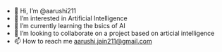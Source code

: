 - 👋 Hi, I’m @aarushi211
- 👀 I’m interested in Artificial Intelligence 
- 🌱 I’m currently learning the bsics of AI
- 💞️ I’m looking to collaborate on a project based on articial intelligence 
- 📫 How to reach me aarushi.jain211@gmail.com

<!---
aarushi211/aarushi211 is a ✨ special ✨ repository because its `README.md` (this file) appears on your GitHub profile.
You can click the Preview link to take a look at your changes.
--->
